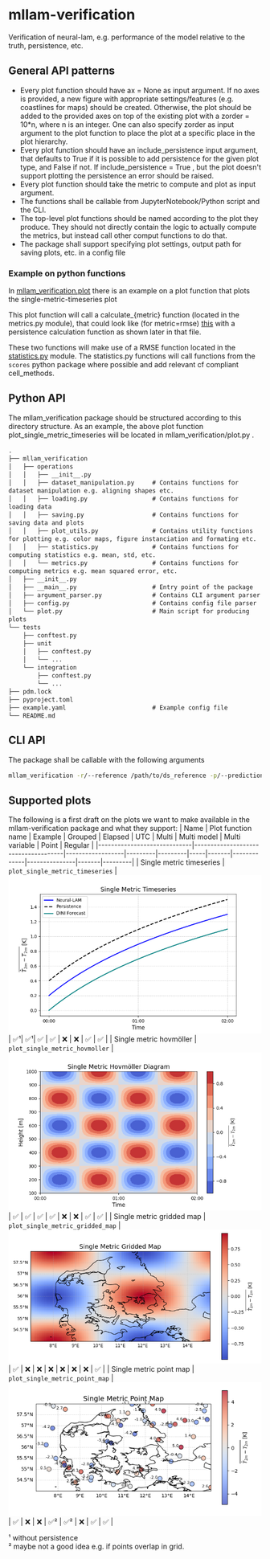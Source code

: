 # mllam-verification
Verification of neural-lam, e.g. performance of the model relative to the truth, persistence, etc.

## General API patterns

- Every plot function should have ax = None as input argument. If no axes is provided, a new figure with appropriate settings/features (e.g. coastlines for maps) should be created. Otherwise, the plot should be added to the provided axes on top of the existing plot with a zorder = 10*n, where n is an integer. One can also specify zorder as input argument to the plot function to place the plot at a specific place in the plot hierarchy.
- Every plot function should have an include_persistence input argument, that defaults to True if it is possible to add persistence for the given plot type, and False if not. If include_persistence = True , but the plot doesn't support plotting the persistence an error should be raised.
- Every plot function should take the metric to compute and plot as input argument.
- The functions shall be callable from JupyterNotebook/Python script and the CLI.
- The top-level plot functions should be named according to the plot they produce. They should not directly contain the logic to actually compute the metrics, but instead call other comput functions to do that.
- The package shall support specifying plot settings, output path for saving plots, etc. in a config file

### Example on python functions

In [mllam_verification.plot](https://github.com/mllam/mllam-verification/pull/2/files#diff-15c7e6b996e82bcc0f02abdd0aa702dcc8d0afae552cec7872cbc1005081c896) there is an example on a plot function that plots the single-metric-timeseries plot

This plot function will call a calculate_{metric} function (located in the metrics.py module), that could look like (for metric=rmse) [this](https://github.com/mllam/mllam-verification/pull/2/files#diff-83955882ad971de54d93c75790537d89f01aaea7969c6e31109456d248aa1a20) with a persistence calculation function as shown later in that file.

These two functions will make use of a RMSE function located in the [statistics.py](https://github.com/mllam/mllam-verification/pull/2/files#diff-938dea8677e64061150529b5d1ca7753c260b27568d2d7be0a911edefe3fbd6a) module. The statistics.py functions will call functions from the `scores` python package where possible and add relevant cf compliant cell_methods.

## Python API
The mllam_verification package should be structured according to this directory structure. As an example, the above plot function plot_single_metric_timeseries will be located in mllam_verification/plot.py .

```
.
├── mllam_verification
│   ├── operations
│   │   ├── __init__.py
│   │   ├── dataset_manipulation.py     # Contains functions for dataset manipulation e.g. aligning shapes etc.
│   │   ├── loading.py                  # Contains functions for loading data
│   │   ├── saving.py                   # Contains functions for saving data and plots
│   │   ├── plot_utils.py               # Contains utility functions for plotting e.g. color maps, figure instanciation and formating etc.
│   │   ├── statistics.py               # Contains functions for computing statistics e.g. mean, std, etc.
│   │   └── metrics.py                  # Contains functions for computing metrics e.g. mean squared error, etc.
│   ├── __init__.py
│   ├── __main__.py                     # Entry point of the package
│   ├── argument_parser.py              # Contains CLI argument parser
│   ├── config.py                       # Contains config file parser
│   └── plot.py                         # Main script for producing plots
└── tests
    ├── conftest.py
    ├── unit
    │   ├── conftest.py
    │   └── ...
    └── integration
        ├── conftest.py
        └── ...
├── pdm.lock
├── pyproject.toml
├── example.yaml                        # Example config file
└── README.md
```

## CLI API
The package shall be callable with the following arguments
```bash
mllam_verification -r/--reference /path/to/ds_reference -p/--prediction /path/to/ds_prediction -m/--metric <metric_name> --var <variable-name(s)> --plot <name-of-plot(s)> --save-plots --save-dir /path/to/output
```

## Supported plots
The following is a first draft on the plots we want to make available in the mllam-verification package and what they support:
| Name                        | Plot function name                  | Example          | Grouped | Elapsed | UTC | Multi | Multi model | Multi variable | Point | Regular |
|-----------------------------|-------------------------------------|------------------|---------|---------|-----|-------|-------------|---------------|-------|---------|
| Single metric timeseries    | `plot_single_metric_timeseries`    | ![single_metric_timeseries_example](./docs/_images/single_metric_timeseries_example.png) | ✅¹| ✅¹| ✅ | ✅ | ❌ | ❌ | ✅ | ✅ |
| Single metric hovmöller     | `plot_single_metric_hovmoller`     | ![single_metric_hovmoller_example](./docs/_images/single_metric_hovmoller_example.png) | ✅ | ✅ | ✅ | ✅ | ❌ | ❌ | ✅ | ✅ |
| Single metric gridded map   | `plot_single_metric_gridded_map`   | ![single_metric_gridded_map](./docs/_images/single_metric_gridded_map_example.png) | ✅ | ❌ | ❌ | ❌ | ❌ | ❌ | ❌ | ✅ |
| Single metric point map     | `plot_single_metric_point_map`     | ![single_metric_point_map](./docs/_images/single_metric_point_map_example.png) | ✅ | ❌ | ❌ | ✅² | ✅² | ❌ | ✅ | ✅ |

¹ without persistence\
² maybe not a good idea e.g. if points overlap in grid.
